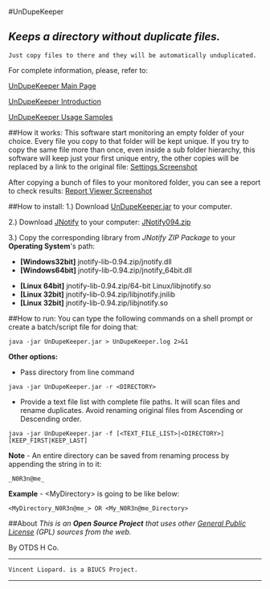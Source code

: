 #UnDupeKeeper

*Keeps a directory without duplicate files.*
--
    Just copy files to there and they will be automatically unduplicated.

For complete information, please, refer to:


[UnDupeKeeper Main Page](http://vliopard.wordpress.com/undupekeeper/)

[UnDupeKeeper Introduction](http://vliopard.wordpress.com/undupekeeper/introduction/)

[UnDupeKeeper Usage Samples](http://vliopard.wordpress.com/undupekeeper/usage-samples/)

##How it works:
This software start monitoring an empty folder of your choice. Every file you copy to that folder will be kept unique. If you try to copy the same file more than once, even inside a sub folder hierarchy, this software will keep just your first unique entry, the other copies will be replaced by a link to the original file: [Settings Screenshot](https://github.com/vliopard/UnDupeKeeper/raw/master/undupekeeper1.png)

After copying a bunch of files to your monitored folder, you can see a report to check results: [Report Viewer Screenshot](https://github.com/vliopard/UnDupeKeeper/raw/master/undupekeeper2.png)

##How to install:
1.) Download [UnDupeKeeper.jar](https://github.com/vliopard/UnDupeKeeper/blob/master/UnDupeKeeper.jar?raw=true) to your computer. 

2.) Download [JNotify](http://jnotify.sourceforge.net/) to your computer: [JNotify094.zip](http://sourceforge.net/projects/jnotify/files/jnotify/jnotify-0.94/jnotify-lib-0.94.zip/download)

3.) Copy the corresponding library from *JNotify ZIP Package* to your **Operating System**'s path:

* **[Windows32bit]** jnotify-lib-0.94.zip/jnotify.dll
* **[Windows64bit]** jnotify-lib-0.94.zip/jnotify_64bit.dll
- **[Linux 64bit]** jnotify-lib-0.94.zip/64-bit Linux/libjnotify.so
- **[Linux 32bit]** jnotify-lib-0.94.zip/libjnotify.jnilib
- **[Linux 32bit]** jnotify-lib-0.94.zip/libjnotify.so

##How to run:
You can type the following commands on a shell prompt or create a batch/script file for doing that:

```
java -jar UnDupeKeeper.jar > UnDupeKeeper.log 2>&1
```

**Other options:**

- Pass directory from line command

```
java -jar UnDupeKeeper.jar -r <DIRECTORY>
```

- Provide a text file list with complete file paths. It will scan files and rename duplicates. Avoid renaming original files from Ascending or Descending order.

```
java -jar UnDupeKeeper.jar -f [<TEXT_FILE_LIST>|<DIRECTORY>] [KEEP_FIRST|KEEP_LAST]
```

**Note** - An entire directory can be saved from renaming process by appending the string in to it:

```
_N0R3n@me_
```

**Example** - \<MyDirectory\> is going to be like below:

```
<MyDirectory_N0R3n@me_> OR <My_N0R3n@me_Directory>
```

##About
*This is an* ***Open Source Project*** *that uses other [General Public License](http://www.gnu.org/copyleft/gpl.html) (GPL) sources from the web.*

By OTDS H Co.
___
    Vincent Liopard. is a BIUCS Project.
___
